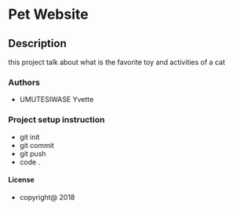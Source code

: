 # Pet Website
## Description
this project talk about what is the favorite toy and activities of a cat
### Authors
* UMUTESIWASE Yvette
### Project setup instruction
* git init
* git commit
* git push
* code .
#### License
* copyright@ 2018